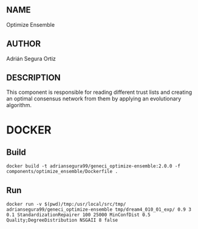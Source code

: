 ## NAME

Optimize Ensemble

## AUTHOR

Adrián Segura Ortiz

## DESCRIPTION

This component is responsible for reading different trust lists and creating an optimal consensus network from them by applying an evolutionary algorithm.

# DOCKER

## Build

```
docker build -t adriansegura99/geneci_optimize-ensemble:2.0.0 -f components/optimize_ensemble/Dockerfile .
```

## Run

```
docker run -v $(pwd)/tmp:/usr/local/src/tmp/ adriansegura99/geneci_optimize-ensemble tmp/dream4_010_01_exp/ 0.9 3 0.1 StandardizationRepairer 100 25000 MinConfDist 0.5 Quality;DegreeDistribution NSGAII 8 false
```
